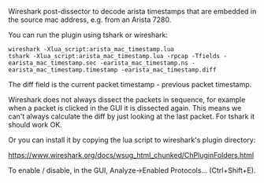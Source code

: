 
Wireshark post-dissector to decode arista timestamps that are embedded in the
source mac address, e.g. from an Arista 7280.

You can run the plugin using tshark or wireshark:

    wireshark -Xlua_script:arista_mac_timestamp.lua
    tshark -Xlua_script:arista_mac_timestamp.lua -rpcap -Tfields -earista_mac_timestamp.sec -earista_mac_timestamp.ns -earista_mac_timestamp.timestamp -earista_mac_timestamp.diff

The diff field is the current packet timestamp - previous packet timestamp.

Wireshark does not always dissect the packets in sequence, for example when a
packet is clicked in the GUI it is dissected again. This means we can't always
calculate the diff by just looking at the last packet. For tshark it should work
OK.

Or you can install it by copying the lua script to wireshark's plugin directory:

https://www.wireshark.org/docs/wsug_html_chunked/ChPluginFolders.html

To enable / disable, in the GUI, Analyze->Enabled Protocols... (Ctrl+Shift+E).
